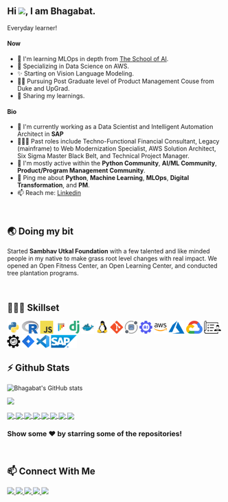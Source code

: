 ## Hi <img src="https://raw.githubusercontent.com/iampavangandhi/iampavangandhi/master/gifs/Hi.gif" width="30px">, I am Bhagabat.

Everyday learner!

#### Now
- 🌱 I'm learning MLOps in depth from [The School of AI](https://theschoolof.ai/#details4).
- 💪 Specializing in Data Science on AWS.
- ✨ Starting on Vision Language Modeling.
- 🧑‍🎓 Pursuing Post Graduate level of Product Management Couse from Duke and UpGrad.
- 📝 Sharing my learnings.

#### Bio

- 🏢 I'm currently working as a Data Scientist and Intelligent Automation Architect in **SAP**
- 👨🏻‍💻 Past roles include Techno-Functional Financial Consultant, Legacy (mainframe) to Web Modernization Specialist, AWS Solution Architect, Six Sigma Master Black Belt, and Technical Project Manager.
- 🤝 I'm mostly active within the **Python Community**, **AI/ML Community**, **Product/Program Management Community**.
- 💬 Ping me about **Python**, **Machine Learning**, **MLOps**, **Digital Transformation**, and **PM**.
- 📫 Reach me: [Linkedin](https://www.linkedin.com/in/bhagabat-prasad/)

</br>

## 🌏 Doing my bit ##

Started **Sambhav Utkal Foundation** with a few talented and like minded people in my native to make grass root level changes with real impact. We opened an Open Fitness Center, an Open Learning Center, and conducted tree plantation programs.

</br>

## 👨🏻‍💻 Skillset ##

<img height="30" src="imgs/python-original.svg" alt="python">
<img height="30" src="imgs/r-programming-language-icon.svg" alt="R">
<img height="30" src="https://raw.githubusercontent.com/github/explore/80688e429a7d4ef2fca1e82350fe8e3517d3494d/topics/javascript/javascript.png" alt="JavaScript">
<img height="30" src="imgs/pytest-original.svg" alt="pytest">
<img height="30" src="imgs/django.svg" alt="Django">
<img height="30" src="imgs/docker-original.svg" alt="Docker">
<img height="30" src="imgs/linux-original.svg" alt="linux">
<img height="30" src="imgs/git-original.svg" alt="git">
<img height="30" src="imgs/machine-learning.svg" alt="machinelearning">
<img height="30" src="imgs/ai-setting.svg" alt="artificialintelligence">
<img height="30" src="imgs/amazon-aws.svg" alt="AWS">
<img height="30" src="imgs/azure.svg" alt="Azure">
<img height="30" src="imgs/google-cloud.svg" alt="GCP">
<img height="30" src="imgs/project-management-icon.svg" alt="projectmanagement">
<img height="30" src="imgs/product-development-icon.svg" alt="productmanagement">
<img height="30" src="imgs/jira.svg" alt="jira">
<img height="30" src="imgs/visual-studio-code-icon.svg" alt="vscode">
<img height="30" src="imgs/sap-icon.svg" alt="sap">


</br>

## ⚡ Github Stats ##

<p float="left">

![Bhagabat's GitHub stats](https://github-readme-stats.vercel.app/api?username=bprasad123&show_icons=true&theme=merko)

<img height="180em" src="https://github-readme-stats.vercel.app/api/top-langs/?username=bprasad123&show_icons=true&hide_border=true&layout=compact&langs_count=8"/>
</p>

<a href="https://github.com/BPrasad123/MLOps_Zoomcamp" target="_blank">
  <img align="center" src="https://github-readme-stats.vercel.app/api/pin/?username=bprasad123&repo=MLOps_Zoomcamp&theme=dracula" />
</a>
<a href="https://github.com/BPrasad123/GoTo_Data_Science" target="_blank">
 <img align="center" src="https://github-readme-stats.vercel.app/api/pin/?username=bprasad123&repo=GoTo_Data_Science&theme=dracula" />
</a>
<a href="https://github.com/TSAI-MLOps-BASS/Session2-CIFAR-Deployment-with-Flask-and-Heroku" target="_blank">
  <img align="center" src="https://github-readme-stats.vercel.app/api/pin/?username=TSAI-MLOps-BASS&repo=Session2-CIFAR-Deployment-with-Flask-and-Heroku&theme=dracula" />
</a>
<a href="https://github.com/TSAI-MLOps-BASS/Session3-Docker-Flask-Pytorch-Heroku-Imagenet-Classification" target="_blank">
 <img align="center" src="https://github-readme-stats.vercel.app/api/pin/?username=TSAI-MLOps-BASS&repo=Session3-Docker-Flask-Pytorch-Heroku-Imagenet-Classification&theme=dracula" />
</a>
<a href="https://github.com/BPrasad123/EPAi_Phase-I_Advanced_Python" target="_blank">
 <img align="center" src="https://github-readme-stats.vercel.app/api/pin/?username=BPrasad123&repo=EPAi_Phase-I_Advanced_Python&theme=dracula" />
</a>
<a href="https://github.com/BPrasad123/EVA_Computer_Vision" target="_blank">
 <img align="center" src="https://github-readme-stats.vercel.app/api/pin/?username=BPrasad123&repo=EVA_Computer_Vision&theme=dracula" />
</a>
<a href="https://github.com/BPrasad123/EVA_TinyImageNet_Challenge" target="_blank">
 <img align="center" src="https://github-readme-stats.vercel.app/api/pin/?username=BPrasad123&repo=EVA_TinyImageNet_Challenge&theme=dracula" />
</a>
<a href="https://github.com/BPrasad123/TSAI-MLOps-Phase1" target="_blank">
 <img align="center" src="https://github-readme-stats.vercel.app/api/pin/?username=BPrasad123&repo=TSAI-MLOps-Phase1&theme=dracula" />
</a>

<div align="left">

### Show some ❤️ by starring some of the repositories!
</div>


</br>

## 📫 Connect With Me

<p left="center">
<a href="https://twitter.com/bbhagabat">
  <img src="https://img.shields.io/badge/twitter-%231DA1F2.svg?&style=for-the-badge&logo=twitter&logoColor=white" height=25>
</a> 
<a href="https://www.linkedin.com/in/bhagabat-prasad/">
  <img src="https://img.shields.io/badge/linkedin-%230077B5.svg?&style=for-the-badge&logo=linkedin&logoColor=white" height=25>
</a> 
<a href="https://dev.to/bprasad123">
  <img src="https://img.shields.io/badge/dev.to-0A0A0A?style=for-the-badge&logo=dev.to&logoColor=white" height=25>
</a>
<a href="https://medium.com/@bhagabat.prasad123">
  <img src="https://img.shields.io/badge/Medium-12100E?style=for-the-badge&logo=medium&logoColor=white" height=25>
</a>
<a href="mailto:bhagabat.prasad123@gmail.com">
  <img src="	https://img.shields.io/badge/Gmail-D14836?style=for-the-badge&logo=gmail&logoColor=white" height=25>
</a>
</p>
